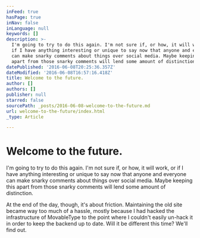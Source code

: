```yaml
---
inFeed: true
hasPage: true
inNav: false
inLanguage: null
keywords: []
description: >-
  I'm going to try to do this again. I'm not sure if, or how, it will work, or
  if I have anything interesting or unique to say now that anyone and everyone
  can make snarky comments about things over social media. Maybe keeping this
  apart from those snarky comments will lend some amount of distinction.
datePublished: '2016-06-08T20:25:36.357Z'
dateModified: '2016-06-08T16:57:16.418Z'
title: Welcome to the future.
author: []
authors: []
publisher: null
starred: false
sourcePath: _posts/2016-06-08-welcome-to-the-future.md
url: welcome-to-the-future/index.html
_type: Article

---
```

# Welcome to the future.

I'm going to try to do this again. I'm not sure if, or how, it will work, or if I have anything interesting or unique to say now that anyone and everyone can make snarky comments about things over social media. Maybe keeping this apart from those snarky comments will lend some amount of distinction.

At the end of the day, though, it's about friction. Maintaining the old site became way too much of a hassle, mostly because I had hacked the infrastructure of MovableType to the point where I couldn't easily un-hack it in order to keep the backend up to date. Will it be different this time? We'll find out.